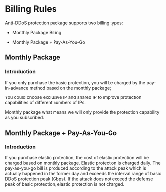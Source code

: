 # Billing Rules

Anti-DDoS protection package supports two billing types:

* Monthly Package Billing

* Monthly Package + Pay-As-You-Go

## Monthly Package
### Introduction
If you only purchase the basic protection, you will be charged by the pay-in-advance method based on the monthly package;

You could choose exclusive IP and shared IP to improve protection capabilities of different numbers of IPs.

Monthly package what means we will only provide the protection capability as you subscribed.



## Monthly Package + Pay-As-You-Go
### Introduction
If you purchase elastic protection, the cost of elastic protection will be charged based on monthly package.
Elastic protection is charged daily. The pay-as-you-go bill is produced according to the attack peak which is actually happened in the former day and exceeds the interval range of basic DDoS protection peak (Gbps).
If the attack does not exceed the defense peak of basic protection, elastic protection is not charged.
